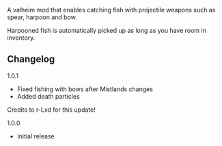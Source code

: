 A valheim mod that enables catching fish with projectile weapons such as spear, harpoon and bow.

Harpooned fish is automatically picked up as long as you have room in inventory.

Changelog
-----------
1.0.1 
- Fixed fishing with bows after Mistlands changes
- Added death particles

Credits to r-Lxd for this update!

1.0.0 
- Initial release